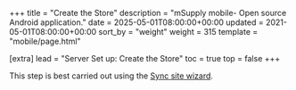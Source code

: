 +++
title = "Create the Store"
description = "mSupply mobile- Open source Android application."
date = 2025-05-01T08:00:00+00:00
updated = 2021-05-01T08:00:00+00:00
sort_by = "weight"
weight = 315
template = "mobile/page.html"

[extra]
lead = "Server Set up: Create the Store"
toc = true
top = false
+++

This step is best carried out using the [Sync site wizard](https://docs.msupply.org.nz/synchronisation:site_wizard).  